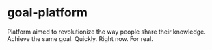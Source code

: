 # goal-platform
Platform aimed to revolutionize the way people share their knowledge. Achieve the same goal. Quickly. Right now. For real.
